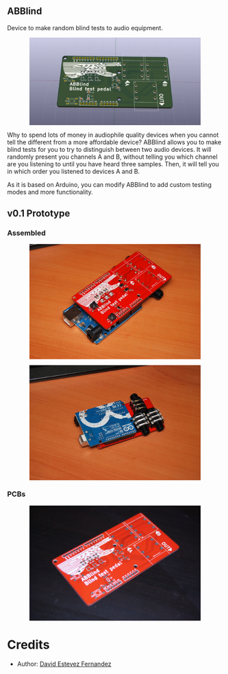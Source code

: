 ABBlind
--------------------------

Device to make random blind tests to audio equipment.

<p align="center">
<img src="doc/images/ABBlind_render.png" width="400" align="center">
</p>

Why to spend lots of money in audiophile quality devices when you cannot tell the different from a more affordable device? ABBlind allows you to make blind tests for you to try to distinguish between two audio devices. It will randomly present you channels A and B, without telling you which channel are you listening to until you have heard three samples. Then, it will tell you in which order you listened to devices A and B.

As it is based on Arduino, you can modify ABBlind to add custom testing modes and more functionality.

## v0.1 Prototype
### Assembled

<p align="center">
<img src="doc/images/ABBlind-v0_1_assembled_front.jpg" width="400" align="center">
</p>

<p align="center">
<img src="doc/images/ABBlind-v0_1_assembled_back.jpg" width="400" align="center">
</p>

### PCBs

<p align="center">
<img src="doc/images/ABBlind-v0_1_pcb.jpg" width="400" align="center">
</p>

# Credits
* Author: [David Estevez Fernandez](https://github.com/David-Estevez)
